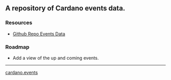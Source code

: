 ## A repository of Cardano events data.

### Resources
- [Github Repo Events Data](https://github.com/selfdriven-octo/cardano-events/tree/main/data)

### Roadmap
- Add a view of the up and coming events.

---
[cardano.events](https://cardano.events)